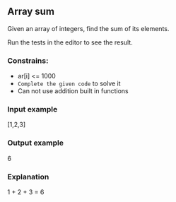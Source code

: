 ## Array sum

Given an array of integers, find the sum of its elements.

Run the tests in the editor to see the result.

### Constrains:
- ar[i] <= 1000
- `Complete the given code` to solve it
- Can not use addition built in functions

### Input example
[1,2,3]

### Output example
6

### Explanation
1 + 2 + 3 = 6
